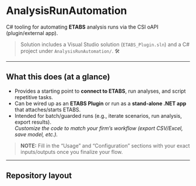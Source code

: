 # AnalysisRunAutomation

C# tooling for automating **ETABS** analysis runs via the CSI oAPI (plugin/external app).  
> Solution includes a Visual Studio solution (`ETABS_Plugin.sln`) and a C# project under `AnalysisRunAutomation/`. 🛠️

---

## What this does (at a glance)

- Provides a starting point to **connect to ETABS**, run analyses, and script repetitive tasks.
- Can be wired up as an **ETABS Plugin** or run as a **stand-alone .NET app** that attaches/starts ETABS.
- Intended for batch/guarded runs (e.g., iterate scenarios, run analysis, export results).  
  _Customize the code to match your firm’s workflow (export CSV/Excel, save model, etc.)._

> **NOTE:** Fill in the “Usage” and “Configuration” sections with your exact inputs/outputs once you finalize your flow.

---

## Repository layout

